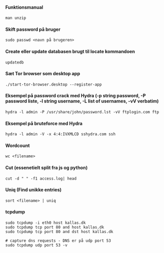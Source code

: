 #### Funktionsmanual
```shell
man unzip
```

#### Skift password på bruger
```shell
sudo passwd <navn på brugeren>
```

#### Create eller update databasen brugt til locate kommandoen
```shell
updatedb
```

#### Sæt Tor browser som desktop app
```shell
./start-tor-browser.desktop --register-app
```



#### Eksempel på password crack med Hydra (-p string password, -P password liste, -l string username, -L list of usernames, -vV verbatim)
```shell
hydra -l admin -P /usr/share/john/password.lst -vV ftplogin.com ftp
```

#### Eksempel på bruteforce med Hydra 
```shell
hydra -l admin -V -x 4:4:IVXMLCD sshydra.com ssh
```

#### Wordcount
```shell
wc <filename>
```


#### Cut (essenetielt split fra js og python)
```shell
cut -d " " -f1 access.log| head
```

#### Uniq (Find unikke entries)
```shell
sort <filename> | uniq
```

#### tcpdump
```shell
sudo tcpdump -i eth0 host kallas.dk
sudo tcpdump tcp port 80 and host kallas.dk
sudo tcpdump tcp port 80 and dst host kallas.dk

# capture dns requests - DNS er på udp port 53
sudo tcpdump udp port 53 -v 
```
